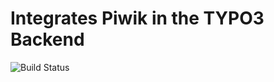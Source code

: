 # Integrates Piwik in the TYPO3 Backend

![Build Status](https://travis-ci.org/kaystrobach/TYPO3.piwikintegration.svg)

